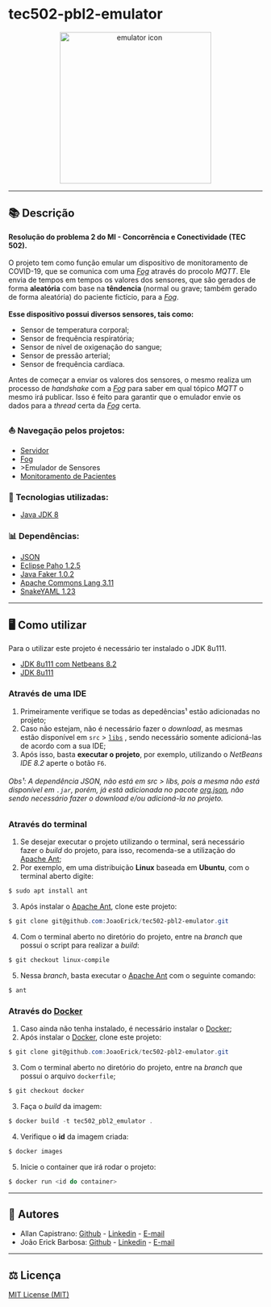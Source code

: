 # tec502-pbl2-emulator

<p align="center">
  <img src="https://i.imgur.com/pjlmn0P.png" alt="emulator icon" width="300px" height="300px">
</p>

------------

## 📚 Descrição ##
**Resolução do problema 2 do MI - Concorrência e Conectividade (TEC 502).**<br/><br/>
O projeto tem como função emular um dispositivo de monitoramento de COVID-19, que se comunica com uma [*Fog*](https://github.com/AllanCapistrano/tec502-pbl2-fog) através do procolo *MQTT*. Ele envia de tempos em tempos os valores dos sensores, que são gerados de forma **aleatória** com base na **têndencia** (normal ou grave; também gerado de forma aleatória) do paciente fictício, para a [*Fog*](https://github.com/AllanCapistrano/tec502-pbl2-fog).<br/><br/>
**Esse dispositivo possui diversos sensores, tais como:**

- Sensor de temperatura corporal;
- Sensor de frequência respiratória;
- Sensor de nível de oxigenação do sangue;
- Sensor de pressão arterial;
- Sensor de frequência cardíaca.

Antes de começar a enviar os valores dos sensores, o mesmo realiza um processo de *handshake* com a [*Fog*](https://github.com/AllanCapistrano/tec502-pbl2-fog) para saber em qual tópico *MQTT* o mesmo irá publicar. Isso é feito para garantir que o emulador envie os dados para a *thread* certa da [*Fog*](https://github.com/AllanCapistrano/tec502-pbl2-fog) certa.

### ⛵ Navegação pelos projetos: ###
- [Servidor](https://github.com/AllanCapistrano/tec502-pbl2-server)
- [Fog](https://github.com/AllanCapistrano/tec502-pbl2-fog)
- \>Emulador de Sensores
- [Monitoramento de Pacientes](https://github.com/JoaoErick/tec502-pbl2-monitoring)

### 🔗 Tecnologias utilizadas: ### 
- [Java JDK 8](https://www.oracle.com/br/java/technologies/javase/javase-jdk8-downloads.html)

### 📊 Dependências: ### 
- [JSON](https://www.json.org/json-en.html)
- [Eclipse Paho 1.2.5](https://www.eclipse.org/paho/index.php?page=clients/java/index.php)
- [Java Faker 1.0.2](https://github.com/DiUS/java-faker)
- [Apache Commons Lang 3.11](https://mvnrepository.com/artifact/org.apache.commons/commons-lang3/3.11)
- [SnakeYAML 1.23](https://mvnrepository.com/artifact/org.yaml/snakeyaml/1.23)

------------

## 🖥️ Como utilizar ##
Para o utilizar este projeto é necessário ter instalado o JDK 8u111.

- [JDK 8u111 com Netbeans 8.2](https://www.oracle.com/technetwork/java/javase/downloads/jdk-netbeans-jsp-3413139-esa.html)
- [JDK 8u111](https://www.oracle.com/br/java/technologies/javase/javase8-archive-downloads.html)

### Através de uma IDE ###
1. Primeiramente verifique se todas as depedências¹ estão adicionadas no projeto;
2. Caso não estejam, não é necessário fazer o *download*, as mesmas estão disponível em `src` > [`libs`](https://github.com/JoaoErick/tec502-pbl2-emulator/tree/main/src/libs) , sendo necessário somente adicioná-las de acordo com a sua IDE;
3. Após isso, basta **executar o projeto**, por exemplo, utilizando o *NetBeans IDE 8.2* aperte o botão `F6`.

###### Obs¹: A dependência JSON, não está em src > libs, pois a mesma não está disponível em `.jar`, porém, já está adicionada no pacote [org.json](https://github.com/JoaoErick/tec502-pbl2-emulator/tree/main/src/org/json), não sendo necessário fazer o *download* e/ou adicioná-la no projeto. ######

### Através do terminal ###
1. Se desejar executar o projeto utilizando o terminal, será necessário fazer o *build* do projeto, para isso, recomenda-se a utilização do [Apache Ant](https://ant.apache.org/);
2. Por exemplo, em uma distribuição **Linux** baseada em **Ubuntu**, com o terminal aberto digite:
```powershell
$ sudo apt install ant
```
3. Após instalar o [Apache Ant](https://ant.apache.org/), clone este projeto:
```powershell
$ git clone git@github.com:JoaoErick/tec502-pbl2-emulator.git
```
4. Com o terminal aberto no diretório do projeto, entre na *branch* que possui o script para realizar a *build*:
```powershell
$ git checkout linux-compile
```
5. Nessa *branch*, basta executar o [Apache Ant](https://ant.apache.org/) com o seguinte comando:
```powershell
$ ant
```

### Através do [Docker](https://www.docker.com/) ###
1. Caso ainda não tenha instalado, é necessário instalar o [Docker](https://www.docker.com/get-started);
2. Após instalar o [Docker](https://www.docker.com/get-started), clone este projeto:
```powershell
$ git clone git@github.com:JoaoErick/tec502-pbl2-emulator.git
```
3. Com o terminal aberto no diretório do projeto, entre na *branch* que possui o arquivo `dockerfile`;
```powershell
$ git checkout docker
```
3. Faça o *build* da imagem:
```powershell
$ docker build -t tec502_pbl2_emulator .
```
4. Verifique o **id** da imagem criada:
```powershell
$ docker images
```
5. Inicie o container que irá rodar o projeto:
```powershell
$ docker run <id do container>
```

------------

## 📌 Autores ##
- Allan Capistrano: [Github](https://github.com/AllanCapistrano) - [Linkedin](https://www.linkedin.com/in/allancapistrano/) - [E-mail](https://mail.google.com/mail/u/0/?view=cm&fs=1&tf=1&source=mailto&to=asantos@ecomp.uefs.br)
- João Erick Barbosa: [Github](https://github.com/JoaoErick) - [Linkedin](https://www.linkedin.com/in/joão-erick-barbosa-9050801b0/) - [E-mail](https://mail.google.com/mail/u/0/?view=cm&fs=1&tf=1&source=mailto&to=jsilva@ecomp.uefs.br)

------------

## ⚖️ Licença ##
[MIT License (MIT)](./LICENSE)
